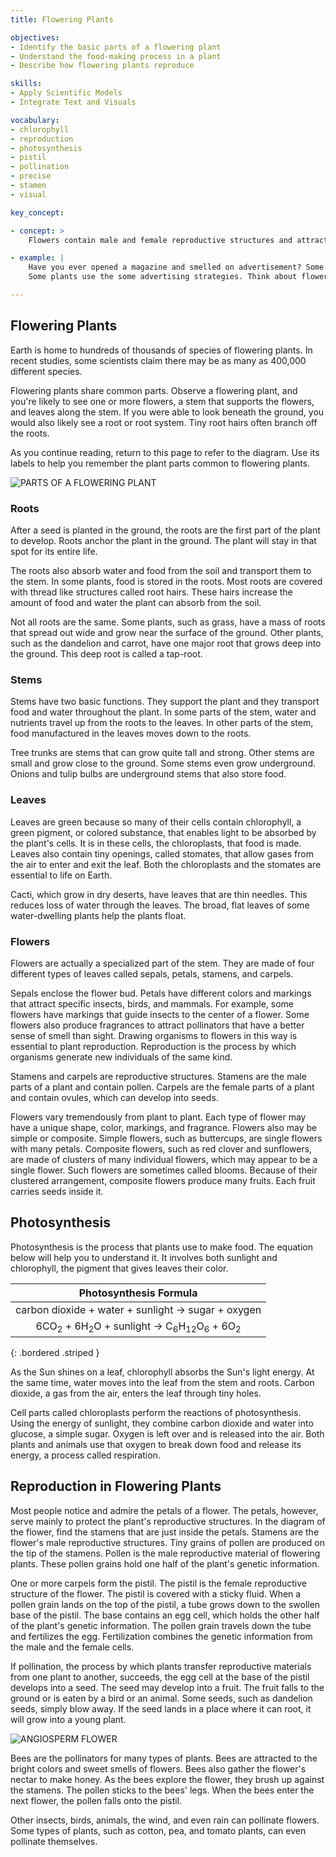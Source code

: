 ```yaml
---
title: Flowering Plants

objectives:
- Identify the basic parts of a flowering plant
- Understand the food-making process in a plant
- Describe how flowering plants reproduce

skills:
- Apply Scientific Models
- Integrate Text and Visuals

vocabulary:
- chlorophyll
- reproduction
- photosynthesis
- pistil
- pollination
- precise
- stamen
- visual

key_concept:

- concept: >
    Flowers contain male and female reproductive structures and attract pollinators that transfer reproductive materials.

- example: |
    Have you ever opened a magazine and smelled on advertisement? Some companies make colorful, attractive, and sometimes scented advertisements to get your attention.
    Some plants use the some advertising strategies. Think about flowers bright colors, patterns, and fragrances. These "advertisements" attract pollinators, such as birds and bees, that con spread pollen from one flower to another.

---
```


## Flowering Plants

Earth is home to hundreds of thousands of species of flowering plants. In recent studies, some scientists claim there may be as many as 400,000 different species.

Flowering plants share common parts. Observe a flowering plant, and you're likely to see one or more flowers, a stem that supports the flowers, and leaves along the stem. If you were able to look beneath the ground, you would also likely see a root or root system. Tiny root hairs often branch off the roots.

As you continue reading, return to this page to refer to the diagram. Use its labels to help you remember the plant parts common to flowering plants.

![PARTS OF A FLOWERING PLANT]()

### Roots

After a seed is planted in the ground, the roots are the first part of the plant to develop. Roots anchor the plant in the ground. The plant will stay in that spot for its entire life.

The roots also absorb water and food from the soil and transport them to the stem. In some plants, food is stored in the roots. Most roots are covered with thread like structures called root hairs. These hairs increase the amount of food and water the plant can absorb from the soil.

Not all roots are the same. Some plants, such as grass, have a mass of roots that spread out wide and grow near the surface of the ground. Other plants, such as the dandelion and carrot, have one major root that grows deep into the ground. This deep root is called a tap-root.

### Stems

Stems have two basic functions. They support the plant and they transport food and water throughout the plant. In some parts of the stem, water and nutrients travel up from the roots to the leaves. In other parts of the stem, food manufactured in the leaves moves down to the roots.

Tree trunks are stems that can grow quite tall and strong. Other stems are small and grow close to the ground. Some stems even grow underground. Onions and tulip bulbs are underground stems that also store food.

### Leaves

Leaves are green because so many of their cells contain chlorophyll, a green pigment, or colored substance, that enables light to be absorbed by the plant's cells. It is in these cells, the chloroplasts, that food is made. Leaves also contain tiny openings, called stomates, that allow gases from the air to enter and exit the leaf. Both the chloroplasts and the stomates are essential to life on Earth.

Cacti, which grow in dry deserts, have leaves that are thin needles. This reduces loss of water through the leaves. The broad, flat leaves of some water-dwelling plants help the plants float.

### Flowers

Flowers are actually a specialized part of the stem. They are made of four different types of leaves called sepals, petals, stamens, and carpels.

Sepals enclose the flower bud. Petals have different colors and markings that attract specific insects, birds, and mammals. For example, some flowers have markings that guide insects to the center of a flower. Some flowers also produce fragrances to attract pollinators that have a better sense of smell than sight. Drawing organisms to flowers in this way is essential to plant reproduction. Reproduction is the process by which organisms generate new individuals of the same kind.

Stamens and carpels are reproductive structures. Stamens are the male parts of a plant and contain pollen. Carpels are the female parts of a plant and contain ovules, which can develop into seeds.

Flowers vary tremendously from plant to plant. Each type of flower may have a unique shape, color, markings, and fragrance. Flowers also may be simple or composite. Simple flowers, such as buttercups, are single flowers with many petals. Composite flowers, such as red clover and sunflowers, are made of clusters of many individual flowers, which may appear to be a single flower. Such flowers are sometimes called blooms. Because of their clustered arrangement, composite flowers produce many fruits. Each fruit carries seeds inside it.

## Photosynthesis

Photosynthesis is the process that plants use to make food. The equation below will help you to understand it. It involves both sunlight and chlorophyll, the pigment that gives leaves their color.

| Photosynthesis  Formula |
|:-:|
| carbon dioxide + water + sunlight &rarr; sugar + oxygen |
| 6CO<sub>2</sub> + 6H<sub>2</sub>O + sunlight &rarr; C<sub>6</sub>H<sub>12</sub>O<sub>6</sub> + 6O<sub>2</sub> |
{: .bordered .striped }

As the Sun shines on a leaf, chlorophyll absorbs the Sun's light energy. At the same time, water moves into the leaf from the stem and roots. Carbon dioxide, a gas from the air, enters the leaf through tiny holes.

Cell parts called chloroplasts perform the reactions of photosynthesis. Using the energy of sunlight, they combine carbon dioxide and water into glucose, a simple sugar. Oxygen is left over and is released into the air. Both plants and animals use that oxygen to break down food and release its energy, a process called respiration.

## Reproduction in Flowering Plants

Most people notice and admire the petals of a flower. The petals, however, serve mainly to protect the plant's reproductive structures. In the diagram of the flower, find the stamens that are just inside the petals. Stamens are the flower's male reproductive structures. Tiny grains of pollen are produced on the tip of the stamens. Pollen is the male reproductive material of flowering plants. These pollen grains hold one half of the plant's genetic information.

One or more carpels form the pistil. The pistil is the female reproductive structure of the flower. The pistil is covered with a sticky fluid. When a pollen grain lands on the top of the pistil, a tube grows down to the swollen base of the pistil. The base contains an egg cell, which holds the other half of the plant's genetic information. The pollen grain travels down the tube and fertilizes the egg. Fertilization combines the genetic information from the male and the female cells.

If pollination, the process by which plants transfer reproductive materials from one plant to another, succeeds, the egg cell at the base of the pistil develops into a seed. The seed may develop into a fruit. The fruit falls to the ground or is eaten by a bird or an animal. Some seeds, such as dandelion seeds, simply blow away. If the seed lands in a place where it can root, it will grow into a young plant.

![ANGIOSPERM FLOWER]()

Bees are the pollinators for many types of plants. Bees are attracted to the bright colors and sweet smells of flowers. Bees also gather the flower's nectar to make honey. As the bees explore the flower, they brush up against the stamens. The pollen sticks to the bees' legs. When the bees enter the next flower, the pollen falls onto the pistil.

Other insects, birds, animals, the wind, and even rain can pollinate flowers. Some types of plants, such as cotton, pea, and tomato plants, can even pollinate themselves.